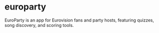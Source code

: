 # europarty
EuroParty is an app for Eurovision fans and party hosts, featuring quizzes, song discovery, and scoring tools.
